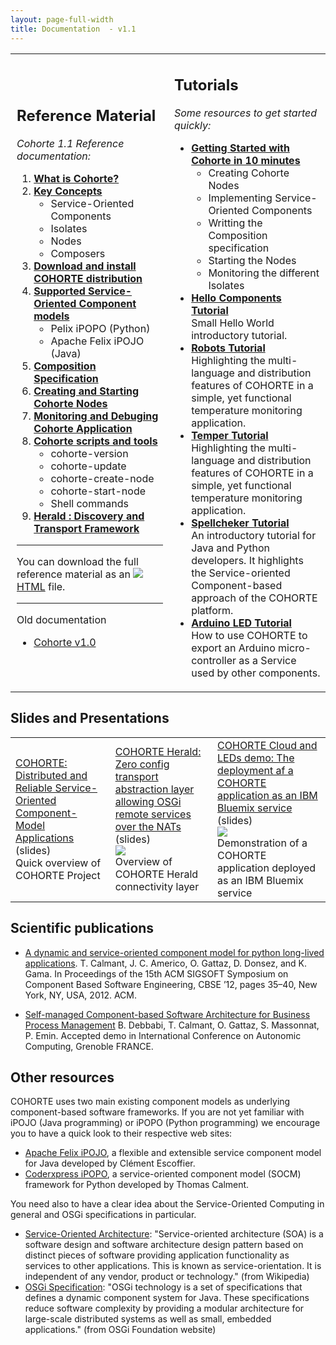 ```yaml
---
layout: page-full-width
title: Documentation  - v1.1
---
```





<table class="table">
<tr>
<td style="width:50%; padding-left:10px">

<h2>Reference Material</h2>

<p><i>Cohorte 1.1 Reference documentation:</i></p>
<ol>
  <li>  <a href="./what-is-cohorte"><b>What is Cohorte?</b></a> </li>
  <li>  <a href="./key-concepts"><b>Key Concepts</b></a> 
      <ul>
        <li>Service-Oriented Components</li>
        <li>Isolates</li>
        <li>Nodes</li>
        <li>Composers</li>
      </ul>
  </li>
  <li>  <a href="./setup"><b>Download and install COHORTE distribution</b></a> </li>  

  <li>  <a href="./components"><b>Supported Service-Oriented Component models</b></a> 
      <ul>
        <li>Pelix iPOPO (Python)</li>
        <li>Apache Felix iPOJO (Java)</li>
      </ul>
  </li>
  <li>  <a href="./compositions"><b>Composition Specification</b></a>  </li>
  <li>  <a href="./creating-starting-nodes"><b>Creating and Starting Cohorte Nodes</b></a>  </li>
  <li>  <a href="./monitoring"><b>Monitoring and Debuging Cohorte Application</b></a> </li>
  <li>  <a href="./tools"><b>Cohorte scripts and tools</b></a> 
      <ul>
        <li> cohorte-version </li>
        <li> cohorte-update  </li>
        <li> cohorte-create-node </li>
        <li> cohorte-start-node </li>
        <li> Shell commands </li>
      </ul>
  </li>
  <li>  <a href="{{ site.baseurl }}/docs/herald"><b>Herald : Discovery and Transport Framework</b></a></li>
  
  <!--
  <li>  <a href="./components">Components</a> </li>         
  <li>  <a href="./compositions">Compositions</a> </li>
  <li>  <a href="./startup">Startup</a> </li>
  <li>  <a href="./shell">Shell</a> </li>
  <li>  <a href="./monitoring">Monitoring</a> </li>      
  -->
</ol>

<hr/>

<p>You can download the full reference material as an <a href="{{ site.baseurl }}/resources/images/html.png"><img src="{{ site.baseurl }}/resources/images/html.png"/> HTML</a> file.</p>

<hr/>

<p>Old documentation</p>

<ul>
  <li><a href="{{ site.baseurl }}/docs/1.x/">Cohorte v1.0</a></li>
</ul>

</td>
<td style="width:50%; padding-left:10px">
  
<h2>Tutorials</h2>

<p><i>Some resources to get started quickly:</i></p>

<ul>
 <li>  <a href="./tutorials/getting-started"><b>Getting Started with Cohorte in 10 minutes</b></a> 
      <ul>
        <li>Creating Cohorte Nodes</li>
        <li>Implementing Service-Oriented Components</li>
        <li>Writting the Composition specification</li>
        <li>Starting the Nodes</li>
        <li>Monitoring the different Isolates</li>
      </ul>
  </li>
     
 <li> <a href="./tutorials/hello"><b>Hello Components Tutorial</b></a>
    <br/>Small Hello World introductory tutorial.</li>

 <li> <a href="./tutorials/robots"><b>Robots Tutorial</b></a>
    <br/>Highlighting the multi-language and distribution features of COHORTE in a simple, yet functional temperature monitoring application.</li>

 <li> <a href="./tutorials/temper"><b>Temper Tutorial</b></a> 
    <br/>Highlighting the multi-language and distribution features of COHORTE in a simple, yet functional temperature monitoring application.</li>

 <li> <a href="./tutorials/spellchecker"><b>Spellcheker Tutorial</b></a>
    <br/>An introductory tutorial for Java and Python developers. It highlights the Service-oriented Component-based approach of the COHORTE platform.</li>

 <li> <a href="./tutorials/arduino-led"><b>Arduino LED Tutorial</b></a> 
    <br/>How to use COHORTE to export an Arduino micro-controller as a Service used by other components. </li>
</ul>


</td>
</tr>
</table>


## Slides and Presentations

<table class="table table-striped">
<tr>
<td style="width=33%">
<a href="{{ site.baseurl }}/slides/overview">COHORTE: Distributed and Reliable Service-Oriented Component-Model Applications</a> (slides)
   <br/>Quick overview of COHORTE Project

</td>
<td style="width=33%">
<a href="{{ site.baseurl }}/slides/herald">COHORTE Herald: Zero config transport abstraction layer allowing OSGi remote services over the NATs</a> (slides)
   <br/><img src="{{ site.baseurl }}/slides/herald/eclipse-day-lyon-2014.png"/>
   <br/>Overview of COHORTE Herald connectivity layer
</td>
<td style="width=33%">
<a href="{{ site.baseurl }}/slides/cloud-demo">COHORTE Cloud and LEDs demo: The deployment af a COHORTE application as an IBM Bluemix service</a> (slides)
   <br/><img src="{{ site.baseurl }}/slides/cloud-demo/LogoiBMBluemixSmall.png"/>
   <br/>Demonstration of a COHORTE application deployed as an IBM Bluemix service  
</td>
</tr>
</table>


## Scientific publications

* [A dynamic and service-oriented component model for python long-lived applications](http://www.isandlatech.com/__FR/pdfs/20120429%20cbse30-calmant.pdf). T. Calmant, J. C. Americo, O. Gattaz, D. Donsez, and K. Gama. In Proceedings of the 15th ACM SIGSOFT Symposium on Component Based Software Engineering, CBSE ’12, pages 35–40, New York, NY, USA, 2012. ACM.

* [Self-managed Component-based Software Architecture for Business Process Management](http://icac2015.imag.fr) B. Debbabi, T. Calmant, O. Gattaz, S. Massonnat, P. Emin. Accepted demo in International Conference on Autonomic Computing, Grenoble FRANCE.

## Other resources

COHORTE uses two main existing component models as underlying component-based software frameworks. If you are not yet familiar with iPOJO (Java programming) or iPOPO (Python programming) we encourage you to have a quick look to their respective web sites:

 * [Apache Felix iPOJO](http://felix.apache.org/documentation/subprojects/apache-felix-ipojo.html), a flexible and extensible service component model for Java developed by Clément Escoffier.
 * [Coderxpress iPOPO](https://ipopo.coderxpress.net), a service-oriented component model (SOCM) framework for Python developed by Thomas Calment.

 You need also to have a clear idea about the Service-Oriented Computing in general and OSGi specifications in particular.

 * [Service-Oriented Architecture](http://en.wikipedia.org/wiki/Service-oriented_architecture): "Service-oriented architecture (SOA) is a software design and software architecture design pattern based on distinct pieces of software providing application functionality as services to other applications. This is known as service-orientation. It is independent of any vendor, product or technology." (from Wikipedia)
 * [OSGi Specification](http://osgi.org): "OSGi technology is a set of specifications that defines a dynamic component system for Java. These specifications reduce software complexity by providing a modular architecture for large-scale distributed systems as well as small, embedded applications." (from OSGi Foundation website)


